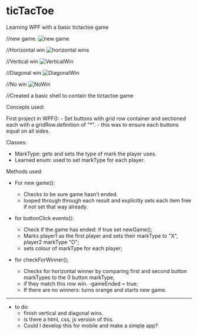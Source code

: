 # ticTacToe

Learning WPF with a basic tictactoe game

//new game.
![new game](https://user-images.githubusercontent.com/72698786/153621220-3313acd7-d4f8-4898-b6b8-285532464d41.JPG) 

//Horizontal win
![horizontal wins](https://user-images.githubusercontent.com/72698786/153621231-c91f7506-6d1b-49a7-8297-7c27f48f4aad.JPG)

//Vertical win
![VerticalWin](https://user-images.githubusercontent.com/72698786/153621249-7d164a8b-953c-49e2-bfd2-d6213dce87e0.JPG)

//Diagonal win
![DiagonalWin](https://user-images.githubusercontent.com/72698786/153621262-ff99f37b-2925-4fd4-b3e4-52bebc9c0ef9.JPG)

//No win
![NoWin](https://user-images.githubusercontent.com/72698786/153621509-92c3d3dd-bf6a-4542-98f6-7081e7420bda.JPG)

//Created a basic shell to contain the tictactoe game

Concepts used:

First project in WPF():
    - Set buttons with grid row container and sectioned each with a gridRow.definition of "*".
    - this was to ensure each buttons equal on all sides.

Classes: 
  - MarkType: gets and sets the type of mark the player uses.
  - Learned enum: used to set markType for each player.
 
 Methods used:
 
  - For new game():
    - Checks to be sure game hasn't ended.
    - looped through through each result and explicitly sets each item free if not set that way already.
     
  - for buttonClick events():
    - Check if the game has ended: if true set newGame();
    - Marks player1 as the first player and sets their markType to "X", player2 markType "O";
    - sets colour of markType for each player;

  - for checkForWinner();
    - Checks for horizontal winner by comparing first and second button markTypes to the 0 button markType,
    - if they match this row win.
      -gameEnded = true;
    - If there are no winners: turns orange and starts new game.


-------------------------------------------------------------------
 - to do:
    - finish vertical and diagonal wins.
    -  is there a html, css, js version of this.
    -  Could I develop this for mobile and make a simple app?


